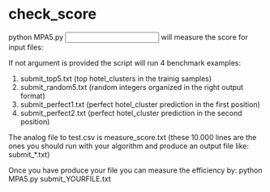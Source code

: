 # check_score

python MPA5.py <input> will measure the score for input files:

If not argument is provided the script will run 4 benchmark examples:
1. submit_top5.txt (top hotel_clusters in the trainig samples)
2. submit_random5.txt (random integers organized in the right output format)
3. submit_perfect1.txt (perfect hotel_cluster prediction in the first position)
4. submit_perfect2.txt (perfect hotel_cluster prediction in the second position)

The analog file to test.csv is measure_score.txt (these 10.000 lines are the ones you should run with your algorithm and produce an output file like: submit_*.txt)

Once you have produce your file you can measure the efficiency by:
python MPA5.py submit_YOURFILE.txt
